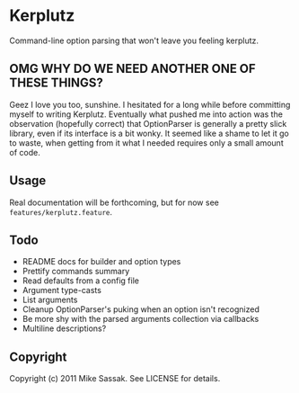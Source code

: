 # Kerplutz

Command-line option parsing that won't leave you feeling kerplutz.

## OMG WHY DO WE NEED ANOTHER ONE OF THESE THINGS?

Geez I love you too, sunshine. I hesitated for a long while before
committing myself to writing Kerplutz. Eventually what pushed me into
action was the observation (hopefully correct) that OptionParser is
generally a pretty slick library, even if its interface is a bit wonky.
It seemed like a shame to let it go to waste, when getting from it what
I needed requires only a small amount of code.

## Usage

Real documentation will be forthcoming, but for now see
`features/kerplutz.feature`.

## Todo

* README docs for builder and option types
* Prettify commands summary
* Read defaults from a config file
* Argument type-casts
* List arguments
* Cleanup OptionParser's puking when an option isn't recognized
* Be more shy with the parsed arguments collection via callbacks
* Multiline descriptions?

## Copyright

Copyright (c) 2011 Mike Sassak. See LICENSE for details.
